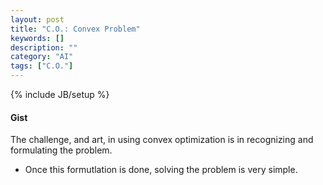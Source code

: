 ```yaml
---
layout: post
title: "C.O.: Convex Problem"
keywords: []
description: ""
category: "AI" 
tags: ["C.O."]
---
```

{% include JB/setup %}

#### Gist
The challenge, and art, in using convex optimization is in recognizing and
formulating the problem.
- Once this formutlation is done, solving the problem is very simple.


